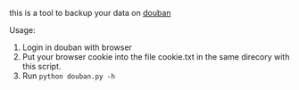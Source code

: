 this is a tool to backup your data on [douban](https://www.douban.com/)

Usage:
1. Login in douban with browser
2. Put your browser cookie into the file cookie.txt in the same direcory with this script.
3. Run `python douban.py -h`
